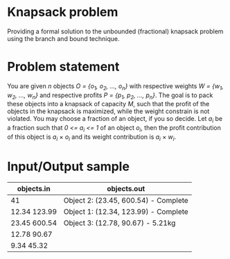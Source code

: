 # Knapsack problem
Providing a formal solution to the unbounded (fractional) knapsack problem using the branch and bound technique.

# Problem statement
You are given *n* objects *O = {o<sub>1</sub>, o<sub>2</sub>, ..., o<sub>n</sub>}* with respective weights *W = {w<sub>1</sub>, w<sub>2</sub>, ..., w<sub>n</sub>}* and respective profits *P = {p<sub>1</sub>, p<sub>2</sub>, ..., p<sub>n</sub>}*. The goal is to pack these objects into a knapsack of capacity *M*, such that the profit of the objects in the knapsack is maximized, while the weight constrain is not violated. You may choose a fraction of an object, if you so decide. Let *a<sub>i</sub>* be a fraction such that *0 <= a<sub>i</sub> <= 1* of an object *o<sub>i</sub>*, then the profit contribution of this object is *a<sub>i</sub>* &times; *o<sub>i</sub>* and its weight contribution is *a<sub>i</sub>* &times; *w<sub>i</sub>*.

# Input/Output sample
| objects.in    | objects.out                           |
| ------------- | ------------------------------------- |
| 41            | Object 2: (23.45, 600.54) - Complete  |
| 12.34 123.99  | Object 1: (12.34, 123.99) - Complete  |
| 23.45 600.54  | Object 3: (12.78, 90.67) - 5.21kg     |
| 12.78 90.67   |                                       |
| 9.34 45.32    |                                       |
